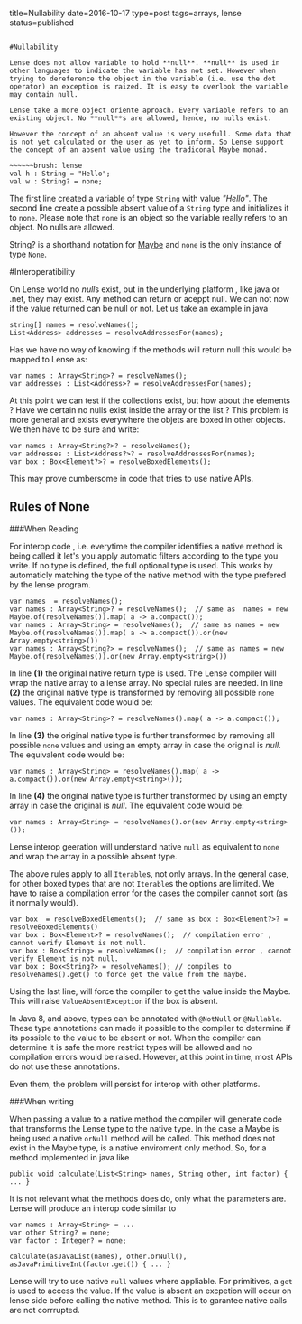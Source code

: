 title=Nullability
date=2016-10-17
type=post
tags=arrays, lense
status=published
~~~~~~

#Nullability

Lense does not allow variable to hold **null**. **null** is used in other languages to indicate the variable has not set. However when trying to dereference the object in the variable (i.e. use the dot operator) an exception is raized. It is easy to overlook the variable may contain null.

Lense take a more object oriente aproach. Every variable refers to an existing object. No **null**s are allowed, hence, no nulls exist.

However the concept of an absent value is very usefull. Some data that is not yet calculated or the user as yet to inform. So Lense support the concept of an absent value using the tradiconal Maybe monad.

~~~~~~brush: lense 
val h : String = "Hello"; 
val w : String? = none; 
~~~~~~

The first line created a variable of type <code>String</code> with value *"Hello"*. The second line create a possible absent value of a <code>String</code> type and initializes it to ``none``. 
Please note that ``none`` is an object so the variable really refers to an object. No nulls are allowed.

String? is a shorthand notation for [Maybe<String>](monads.html) and ``none`` is  the only instance of type ``None``.


#Interoperatibility

On Lense world no *null*s exist, but in the underlying platform , like java or .net, they may exist. Any method can return or aceppt null. We can not now if the value returned can be null or not.
Let us take an example in java

~~~~~~brush: java 
string[] names = resolveNames();
List<Address> addresses = resolveAddressesFor(names);
~~~~~~

Has we have no way of knowing if the methods will return null this would be mapped to Lense as:

~~~~~~brush: lense 
var names : Array<String>? = resolveNames();
var addresses : List<Address>? = resolveAddressesFor(names);
~~~~~~

At this point we can test if the collections exist, but how about the elements ? Have we certain no nulls exist inside the array or the list ?
This problem is more general and exists everywhere the objets are boxed in other objects. We then have to be sure and write:

~~~~~~brush: lense 
var names : Array<String?>? = resolveNames();
var addresses : List<Address?>? = resolveAddressesFor(names);
var box : Box<Element?>? = resolveBoxedElements();
~~~~~~

This may prove cumbersome in code that tries to use native APIs.

## Rules of None

###When Reading

For interop code , i.e. everytime the compiler identifies a native method is being called it let's you apply automatic filters according to the type you write. If no type is defined, the full optional type is used. This works by automaticly matching the type of the native method with the type prefered by the lense program.

~~~~~~brush: lense 
var names  = resolveNames();  
var names : Array<String>? = resolveNames();  // same as  names = new Maybe.of(resolveNames()).map( a -> a.compact());
var names : Array<String> = resolveNames();  // same as names = new Maybe.of(resolveNames()).map( a -> a.compact()).or(new Array.empty<string>())
var names : Array<String?> = resolveNames();  // same as names = new Maybe.of(resolveNames()).or(new Array.empty<string>())
~~~~~~

In line **(1)** the original native return type is used. The Lense compiler will wrap the native array to a lense array. No special rules are needed.
In line **(2)** the original native type is transformed by removing all possible ``none`` values. The equivalent code would be:

~~~~~~brush: lense 
var names : Array<String>? = resolveNames().map( a -> a.compact());
~~~~~~

In line **(3)** the original native type is further transformed by removing all possible ``none`` values and using an empty array in case the original is *null*. The equivalent code would be:

~~~~~~brush: lense 
var names : Array<String> = resolveNames().map( a -> a.compact()).or(new Array.empty<string>());
~~~~~~

In line **(4)** the original native type is further transformed by using an empty array in case the original is *null*. The equivalent code would be:

~~~~~~brush: lense 
var names : Array<String> = resolveNames().or(new Array.empty<string>());
~~~~~~

Lense interop geeration will understand native ``null`` as equivalent to ``none`` and wrap the array in a possible absent type. 

The above rules apply to all <code>Iterable</code>s, not only arrays. In the general case, for other boxed types that are not <code>Iterable</code>s the options are limited. We have to raise a compilation error for the cases the compiler cannot sort (as it normally would).

~~~~~~brush: lense 
var box  = resolveBoxedElements();  // same as box : Box<Element?>? = resolveBoxedElements()
var box : Box<Element>? = resolveNames();  // compilation error , cannot verify Element is not null.
var box : Box<String> = resolveNames();  // compilation error , cannot verify Element is not null.
var box : Box<String?> = resolveNames(); // compiles to resolveNames().get() to force get the value from the maybe. 
~~~~~~

Using the last line, will force the compiler to get the value inside the Maybe. This will raise <code>ValueAbsentException</code> if the box is absent.

In Java 8, and above, types can be annotated with ``@NotNull`` or ``@Nullable``. These type annotations can made it possible to the compiler to determine if its possible to the value to be absent or not.
When the compiler can determine it is safe the more restrict types will be allowed and no compilation errors would be raised. However, at this point in time, most APIs do not use these annotations.

Even them, the problem will persist for interop with other platforms.

###When writing

When passing a value to a native method the compiler will generate code that transforms the Lense type to the native type. In the case a Maybe is being used a native ``orNull`` method will be called. This method does not exist in the Maybe type, is a native enviroment only method. So, for a method implemented in java like 

~~~~~~brush: java 
public void calculate(List<String> names, String other, int factor) { ... }
~~~~~~

It is not relevant what the methods does do, only what the parameters are. Lense will produce an interop code similar to 

~~~~~~brush: lense 
var names : Array<String> = ...
var other String? = none;
var factor : Integer? = none;

calculate(asJavaList(names), other.orNull(), asJavaPrimitiveInt(factor.get()) { ... }
~~~~~~

Lense will try to use native ``null`` values where appliable. For primitives, a ``get`` is used to access the value. If the value is absent an excpetion will occur on lense side before calling the native method. This is to garantee native calls are not corrrupted.



